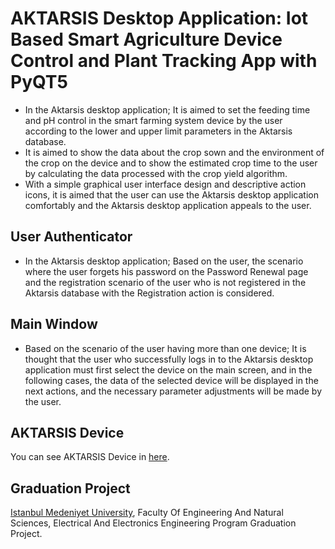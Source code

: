 # AKTARSIS Desktop Application:  Iot Based Smart Agriculture Device Control and Plant Tracking App with PyQT5
- In the Aktarsis desktop application; It is aimed to set the feeding time and pH control in the smart farming system device by the user according to the lower and upper limit parameters in the Aktarsis database.
- It is aimed to show the data about the crop sown and the environment of the crop on the device and to show the estimated crop time to the user by calculating the data processed with the crop yield algorithm.
- With a simple graphical user interface design and descriptive action icons, it is aimed that the user can use the Aktarsis desktop application comfortably and the Aktarsis desktop application appeals to the user.

## User Authenticator
- In the Aktarsis desktop application; Based on the user, the scenario where the user forgets his password on the Password Renewal page and the registration scenario of the user who is not registered in the Aktarsis database with the Registration action is considered.

## Main Window
- Based on the scenario of the user having more than one device; It is thought that the user who successfully logs in to the Aktarsis desktop application must first select the device on the main screen, and in the following cases, the data of the selected device will be displayed in the next actions, and the necessary parameter adjustments will be made by the user.

## AKTARSIS Device
You can see AKTARSIS Device in [here](https://github.com/tamersum11/esp32-smart-agriculture).

## Graduation Project
[Istanbul Medeniyet University](https://www.medeniyet.edu.tr/tr), Faculty Of Engineering And Natural Sciences, Electrical And Electronics Engineering Program Graduation Project.
